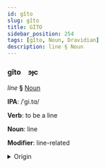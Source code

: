 ```yaml
---
id: gîto
slug: gîto
title: GİTO
sidebar_position: 254
tags: [gîto, Noun, Dravidian]
description: line § Noun
---
```


### gîto&emsp;<span kind="abugida">ꜿɟc</span>

*line* **§** [Noun](../../tags/Noun)

**IPA**: /ˈgi.tɑ/

**Verb**: to be a line

**Noun**: line

**Modifier**: line-related

<details>
    <summary>Origin</summary>
    Telugu గీత gīta /giː.ta/<br/>
    <em>Dravidian Language Family</em>
</details>